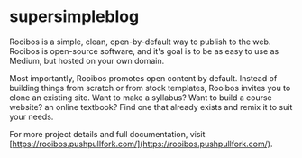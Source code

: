 # supersimpleblog

Rooibos is a simple, clean, open-by-default way to publish to the web. Rooibos is open-source software, and it's goal is to be as easy to use as Medium, but hosted on your own domain.

Most importantly, Rooibos promotes open content by default. Instead of building things from scratch or from stock templates, Rooibos invites you to clone an existing site. Want to make a syllabus? Want to build a course website? an online textbook? Find one that already exists and remix it to suit your needs.

For more project details and full documentation, visit [https://rooibos.pushpullfork.com/](https://rooibos.pushpullfork.com/).
